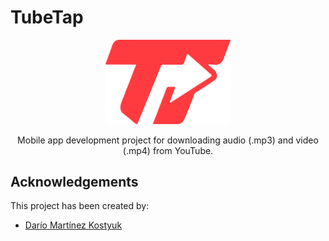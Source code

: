 # TubeTap

<div align="center">
    <img width="200" src="/assets/images/logos/tubetapLogo.svg" alt="TubeTap-Logo">
</div>

<div align="center">

Mobile app development project for downloading audio (.mp3) and video (.mp4) from YouTube.

</div>

## Acknowledgements

This project has been created by:

- [Darío Martínez Kostyuk](https://github.com/000Volk000)
